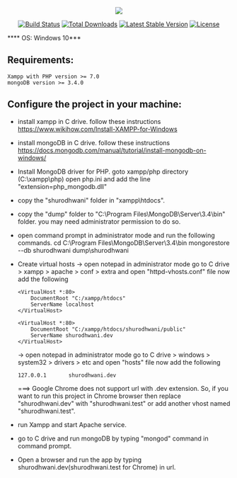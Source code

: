 <p align="center"><img src="https://laravel.com/assets/img/components/logo-laravel.svg"></p>

<p align="center">
<a href="https://travis-ci.org/laravel/framework"><img src="https://travis-ci.org/laravel/framework.svg" alt="Build Status"></a>
<a href="https://packagist.org/packages/laravel/framework"><img src="https://poser.pugx.org/laravel/framework/d/total.svg" alt="Total Downloads"></a>
<a href="https://packagist.org/packages/laravel/framework"><img src="https://poser.pugx.org/laravel/framework/v/stable.svg" alt="Latest Stable Version"></a>
<a href="https://packagist.org/packages/laravel/framework"><img src="https://poser.pugx.org/laravel/framework/license.svg" alt="License"></a>
</p>

**** OS: Windows 10***

## Requirements:

	Xampp with PHP version >= 7.0
	mongoDB version >= 3.4.0
	
	
## Configure the project in your machine:

-	install xampp in C drive.
	follow these instructions https://www.wikihow.com/Install-XAMPP-for-Windows

-	install mongoDB in C drive.
	follow these instructions https://docs.mongodb.com/manual/tutorial/install-mongodb-on-windows/

-	Install MongoDB driver for PHP.
	goto xampp/php directory (C:\xampp\php)
	open php.ini and add the line "extension=php_mongodb.dll" 

-	copy the "shurodhwani" folder in "xampp\htdocs\".

-	copy the "dump" folder to "C:\Program Files\MongoDB\Server\3.4\bin" folder. you may need administrator permission to do so.

-	open command prompt in administrator mode and run the following commands.
	cd C:\Program Files\MongoDB\Server\3.4\bin
	mongorestore --db shurodhwani dump\shurodhwani

-	Create virtual hosts
	->	open notepad in administrator mode go to C drive > xampp > apache > conf > extra and open "httpd-vhosts.conf" file
		now add the following
		
		<VirtualHost *:80>
			DocumentRoot "C:/xampp/htdocs"
			ServerName localhost
		</VirtualHost>

		<VirtualHost *:80>
			DocumentRoot "C:/xampp/htdocs/shurodhwani/public"
			ServerName shurodhwani.dev
		</VirtualHost>
		
	->	open notepad in administrator mode go to C drive > windows > system32 > drivers > etc and open "hosts" file 
		now add the following
		
		127.0.0.1       shurodhwani.dev
	
	===> Google Chrome does not support url with .dev extension. So, if you want to run this project in Chrome browser then
		replace "shurodhwani.dev" with "shurodhwani.test" or add another vhost named "shurodhwani.test". 

-	run Xampp and start Apache service.

-	go to C drive and run mongoDB by typing "mongod" command in command prompt.

-	Open a browser and run the app by typing shurodhwani.dev(shurodhwani.test for Chrome) in url.

